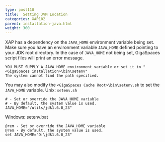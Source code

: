 ```yaml
---
type: post110
title:  Setting JVM Location
categories: XAP102
parent: installation-java.html
weight: 300
---
```




XAP has a dependency on the `JAVA_HOME` environment variable being set. Make sure you have an environment variable `JAVA_HOME` defined pointing to your JDK root directory.
In the case of `JAVA_HOME` not being set, GigaSpaces script files will print an error message.

    YOU MUST SUPPLY A JAVA_HOME environment variable or set it in "<GigaSpaces installation>\bin\setenv"
    The system cannot find the path specified.

You may also modify the `<GigaSpaces Cache Root>\bin\setenv.sh` to set the `JAVA_HOME` variable.
Unix: `setenv.sh`

    # - Set or override the JAVA_HOME variable
    # - By default, the system value is used.
    JAVA_HOME="/utils/jdk1.6.0_23"

Windows: setenv.bat

    @rem - Set or override the JAVA_HOME variable
    @rem - By default, the system value is used.
    set JAVA_HOME="D:\jdk1.6.0_23"
